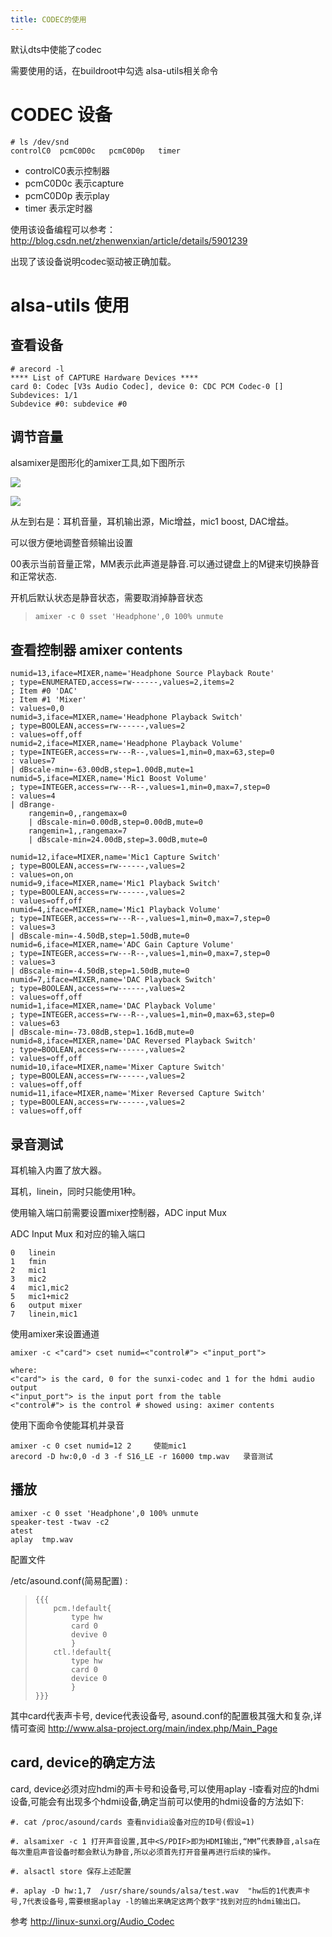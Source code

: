 ```yaml
---
title: CODEC的使用
---
```


默认dts中使能了codec

需要使用的话，在buildroot中勾选 alsa-utils相关命令

CODEC 设备
==========

~~~~ {.sourceCode .bash}
# ls /dev/snd
controlC0  pcmC0D0c   pcmC0D0p   timer
~~~~

-   controlC0表示控制器
-   pcmC0D0c 表示capture
-   pcmC0D0p 表示play
-   timer 表示定时器

使用该设备编程可以参考：http://blog.csdn.net/zhenwenxian/article/details/5901239

出现了该设备说明codec驱动被正确加载。

alsa-utils 使用
===============

查看设备
--------

    # arecord -l
    **** List of CAPTURE Hardware Devices ****
    card 0: Codec [V3s Audio Codec], device 0: CDC PCM Codec-0 []
    Subdevices: 1/1
    Subdevice #0: subdevice #0

调节音量
--------

alsamixer是图形化的amixer工具,如下图所示

![](https://box.kancloud.cn/ecce93c9bc9cc3cfd3b7391265d3b76d_727x459.jpg)

![](https://box.kancloud.cn/e81cf1f866ed39a7110cb92bc8892c4a_725x457.jpg)

从左到右是：耳机音量，耳机输出源，Mic增益，mic1 boost, DAC增益。

可以很方便地调整音频输出设置

00表示当前音量正常，MM表示此声道是静音.可以通过键盘上的M键来切换静音和正常状态.

开机后默认状态是静音状态，需要取消掉静音状态

> `amixer -c 0 sset 'Headphone',0 100% unmute`

查看控制器 amixer contents
--------------------------

    numid=13,iface=MIXER,name='Headphone Source Playback Route'
    ; type=ENUMERATED,access=rw------,values=2,items=2
    ; Item #0 'DAC'
    ; Item #1 'Mixer'
    : values=0,0
    numid=3,iface=MIXER,name='Headphone Playback Switch'
    ; type=BOOLEAN,access=rw------,values=2
    : values=off,off
    numid=2,iface=MIXER,name='Headphone Playback Volume'
    ; type=INTEGER,access=rw---R--,values=1,min=0,max=63,step=0
    : values=7
    | dBscale-min=-63.00dB,step=1.00dB,mute=1
    numid=5,iface=MIXER,name='Mic1 Boost Volume'
    ; type=INTEGER,access=rw---R--,values=1,min=0,max=7,step=0
    : values=4
    | dBrange-
        rangemin=0,,rangemax=0
        | dBscale-min=0.00dB,step=0.00dB,mute=0
        rangemin=1,,rangemax=7
        | dBscale-min=24.00dB,step=3.00dB,mute=0

    numid=12,iface=MIXER,name='Mic1 Capture Switch'
    ; type=BOOLEAN,access=rw------,values=2
    : values=on,on
    numid=9,iface=MIXER,name='Mic1 Playback Switch'
    ; type=BOOLEAN,access=rw------,values=2
    : values=off,off
    numid=4,iface=MIXER,name='Mic1 Playback Volume'
    ; type=INTEGER,access=rw---R--,values=1,min=0,max=7,step=0
    : values=3
    | dBscale-min=-4.50dB,step=1.50dB,mute=0
    numid=6,iface=MIXER,name='ADC Gain Capture Volume'
    ; type=INTEGER,access=rw---R--,values=1,min=0,max=7,step=0
    : values=3
    | dBscale-min=-4.50dB,step=1.50dB,mute=0
    numid=7,iface=MIXER,name='DAC Playback Switch'
    ; type=BOOLEAN,access=rw------,values=2
    : values=off,off
    numid=1,iface=MIXER,name='DAC Playback Volume'
    ; type=INTEGER,access=rw---R--,values=1,min=0,max=63,step=0
    : values=63
    | dBscale-min=-73.08dB,step=1.16dB,mute=0
    numid=8,iface=MIXER,name='DAC Reversed Playback Switch'
    ; type=BOOLEAN,access=rw------,values=2
    : values=off,off
    numid=10,iface=MIXER,name='Mixer Capture Switch'
    ; type=BOOLEAN,access=rw------,values=2
    : values=off,off
    numid=11,iface=MIXER,name='Mixer Reversed Capture Switch'
    ; type=BOOLEAN,access=rw------,values=2
    : values=off,off

录音测试
--------

耳机输入内置了放大器。

耳机，linein，同时只能使用1种。

使用输入端口前需要设置mixer控制器，ADC input Mux

ADC Input Mux 和对应的输入端口

    0   linein
    1   fmin
    2   mic1
    3   mic2
    4   mic1,mic2
    5   mic1+mic2
    6   output mixer
    7   linein,mic1

使用amixer来设置通道

    amixer -c <"card"> cset numid=<"control#"> <"input_port">

    where:
    <"card"> is the card, 0 for the sunxi-codec and 1 for the hdmi audio output
    <"input_port"> is the input port from the table
    <"control#"> is the control # showed using: aximer contents

使用下面命令使能耳机并录音

    amixer -c 0 cset numid=12 2     使能mic1
    arecord -D hw:0,0 -d 3 -f S16_LE -r 16000 tmp.wav   录音测试

播放
----

    amixer -c 0 sset 'Headphone',0 100% unmute
    speaker-test -twav -c2
    atest
    aplay  tmp.wav

配置文件

/etc/asound.conf(简易配置) :

>     {{{
>         pcm.!default{
>             type hw
>             card 0
>             devive 0
>             }  
>         ctl.!default{
>             type hw
>             card 0
>             device 0
>             }  
>     }}}

其中card代表声卡号, device代表设备号,
asound.conf的配置极其强大和复杂,详情可查阅
<http://www.alsa-project.org/main/index.php/Main_Page>

card, device的确定方法
----------------------

card, device必须对应hdmi的声卡号和设备号,可以使用aplay
-l查看对应的hdmi设备,可能会有出现多个hdmi设备,确定当前可以使用的hdmi设备的方法如下:

    #. cat /proc/asound/cards 查看nvidia设备对应的ID号(假设=1)

    #. alsamixer -c 1 打开声音设置,其中<S/PDIF>即为HDMI输出,“MM”代表静音,alsa在每次重启声音设备时都会默认为静音,所以必须首先打开音量再进行后续的操作。

    #. alsactl store 保存上述配置

    #. aplay -D hw:1,7  /usr/share/sounds/alsa/test.wav  "hw后的1代表声卡号,7代表设备号,需要根据aplay -l的输出来确定这两个数字"找到对应的hdmi输出口。

参考 <http://linux-sunxi.org/Audio_Codec>
